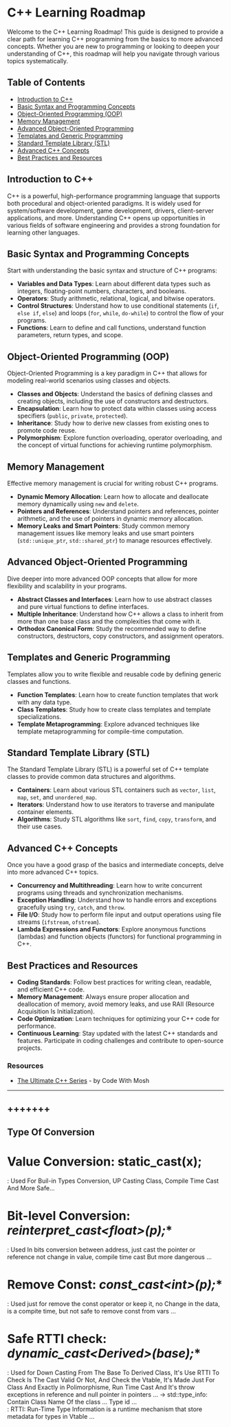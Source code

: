 # C++ Learning Roadmap

Welcome to the C++ Learning Roadmap! This guide is designed to provide a clear path for learning C++ programming from the basics to more advanced concepts. Whether you are new to programming or looking to deepen your understanding of C++, this roadmap will help you navigate through various topics systematically.

## Table of Contents

- [Introduction to C++](#introduction-to-c++)
- [Basic Syntax and Programming Concepts](#basic-syntax-and-programming-concepts)
- [Object-Oriented Programming (OOP)](#object-oriented-programming-oop)
- [Memory Management](#memory-management)
- [Advanced Object-Oriented Programming](#advanced-object-oriented-programming)
- [Templates and Generic Programming](#templates-and-generic-programming)
- [Standard Template Library (STL)](#standard-template-library-stl)
- [Advanced C++ Concepts](#advanced-c++-concepts)
- [Best Practices and Resources](#best-practices-and-resources)

## Introduction to C++

C++ is a powerful, high-performance programming language that supports both procedural and object-oriented paradigms. It is widely used for system/software development, game development, drivers, client-server applications, and more. Understanding C++ opens up opportunities in various fields of software engineering and provides a strong foundation for learning other languages.

## Basic Syntax and Programming Concepts

Start with understanding the basic syntax and structure of C++ programs:

- **Variables and Data Types**: Learn about different data types such as integers, floating-point numbers, characters, and booleans.
- **Operators**: Study arithmetic, relational, logical, and bitwise operators.
- **Control Structures**: Understand how to use conditional statements (`if`, `else if`, `else`) and loops (`for`, `while`, `do-while`) to control the flow of your programs.
- **Functions**: Learn to define and call functions, understand function parameters, return types, and scope.

## Object-Oriented Programming (OOP)

Object-Oriented Programming is a key paradigm in C++ that allows for modeling real-world scenarios using classes and objects.

- **Classes and Objects**: Understand the basics of defining classes and creating objects, including the use of constructors and destructors.
- **Encapsulation**: Learn how to protect data within classes using access specifiers (`public`, `private`, `protected`).
- **Inheritance**: Study how to derive new classes from existing ones to promote code reuse.
- **Polymorphism**: Explore function overloading, operator overloading, and the concept of virtual functions for achieving runtime polymorphism.

## Memory Management

Effective memory management is crucial for writing robust C++ programs.

- **Dynamic Memory Allocation**: Learn how to allocate and deallocate memory dynamically using `new` and `delete`.
- **Pointers and References**: Understand pointers and references, pointer arithmetic, and the use of pointers in dynamic memory allocation.
- **Memory Leaks and Smart Pointers**: Study common memory management issues like memory leaks and use smart pointers (`std::unique_ptr`, `std::shared_ptr`) to manage resources effectively.

## Advanced Object-Oriented Programming

Dive deeper into more advanced OOP concepts that allow for more flexibility and scalability in your programs.

- **Abstract Classes and Interfaces**: Learn how to use abstract classes and pure virtual functions to define interfaces.
- **Multiple Inheritance**: Understand how C++ allows a class to inherit from more than one base class and the complexities that come with it.
- **Orthodox Canonical Form**: Study the recommended way to define constructors, destructors, copy constructors, and assignment operators.

## Templates and Generic Programming

Templates allow you to write flexible and reusable code by defining generic classes and functions.

- **Function Templates**: Learn how to create function templates that work with any data type.
- **Class Templates**: Study how to create class templates and template specializations.
- **Template Metaprogramming**: Explore advanced techniques like template metaprogramming for compile-time computation.

## Standard Template Library (STL)

The Standard Template Library (STL) is a powerful set of C++ template classes to provide common data structures and algorithms.

- **Containers**: Learn about various STL containers such as `vector`, `list`, `map`, `set`, and `unordered_map`.
- **Iterators**: Understand how to use iterators to traverse and manipulate container elements.
- **Algorithms**: Study STL algorithms like `sort`, `find`, `copy`, `transform`, and their use cases.

## Advanced C++ Concepts

Once you have a good grasp of the basics and intermediate concepts, delve into more advanced C++ topics.

- **Concurrency and Multithreading**: Learn how to write concurrent programs using threads and synchronization mechanisms.
- **Exception Handling**: Understand how to handle errors and exceptions gracefully using `try`, `catch`, and `throw`.
- **File I/O**: Study how to perform file input and output operations using file streams (`ifstream`, `ofstream`).
- **Lambda Expressions and Functors**: Explore anonymous functions (lambdas) and function objects (functors) for functional programming in C++.

## Best Practices and Resources

- **Coding Standards**: Follow best practices for writing clean, readable, and efficient C++ code.
- **Memory Management**: Always ensure proper allocation and deallocation of memory, avoid memory leaks, and use RAII (Resource Acquisition Is Initialization).
- **Code Optimization**: Learn techniques for optimizing your C++ code for performance.
- **Continuous Learning**: Stay updated with the latest C++ standards and features. Participate in coding challenges and contribute to open-source projects.

### Resources

- [The Ultimate C++ Series](https://codewithmosh.com/p/ultimate-c-plus-plus-series) - by Code With Mosh

---
## +++++++
## Type Of Conversion

# Value Conversion: **static_cast<float>(x);**
: Used For Buil-in Types Conversion, UP Casting Class, Compile Time Cast And More Safe...

# Bit-level Conversion: **reinterpret_cast<float*>(p);**
: Used In bits conversion between address, just cast the pointer or reference not change in value, compile time cast But more dangerous ...

# Remove Const: **const_cast<int*>(p);**
: Used just for remove the const operator or keep it, no Change in the data, is a compite time, but not safe to remove const from vars ...

# Safe RTTI check: **dynamic_cast<Derived*>(base);**
: Used for Down Casting From The Base To Derived Class, It's Use RTTI To Check Is The Cast Valid Or Not, And Check the Vtable, It's Made Just For Class And Exactly in Polimorphisme, Run Time Cast And It's throw exceptions in reference and null pointer in pointers ...
    -> std::type_info: Contain Class Name Of the class ... Type id ...  
    : RTTI: Run-Time Type Information is a runtime mechanism that store metadata for types in Vtable ...
